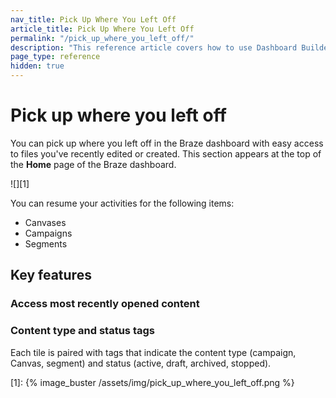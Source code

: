 ```yaml
---
nav_title: Pick Up Where You Left Off
article_title: Pick Up Where You Left Off
permalink: "/pick_up_where_you_left_off/"
description: "This reference article covers how to use Dashboard Builder to create dashboards and visualizations using reports created in Query Builder."
page_type: reference
hidden: true
---
```


# Pick up where you left off

You can pick up where you left off in the Braze dashboard with easy access to files you've recently edited or created. This section appears at the top of the **Home** page of the Braze dashboard.

![][1]

You can resume your activities for the following items:

- Canvases
- Campaigns
- Segments

## Key features

### Access most recently opened content



### Content type and status tags

Each tile is paired with tags that indicate the content type (campaign, Canvas, segment) and status (active, draft, archived, stopped).

[1]: {% image_buster /assets/img/pick_up_where_you_left_off.png %}